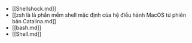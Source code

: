 - [[Shellshock.md]]
- [[zsh là là phần mềm shell mặc định của hệ điều hành MacOS từ phiên bản Catalina.md]]
- [[bash.md]]
- [[Shell.md]]
